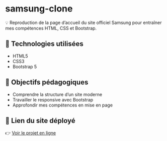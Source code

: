 # samsung-clone

💡 Reproduction de la page d’accueil du site officiel Samsung pour entraîner mes compétences HTML, CSS et Bootstrap.

## 🔧 Technologies utilisées
- HTML5
- CSS3
- Bootstrap 5

## 🧩 Objectifs pédagogiques
- Comprendre la structure d’un site moderne
- Travailler le responsive avec Bootstrap
- Approfondir mes compétences en mise en page

## 🔗 Lien du site déployé
👉 [Voir le projet en ligne](https://walsoker.github.io/samsung-clone/)
